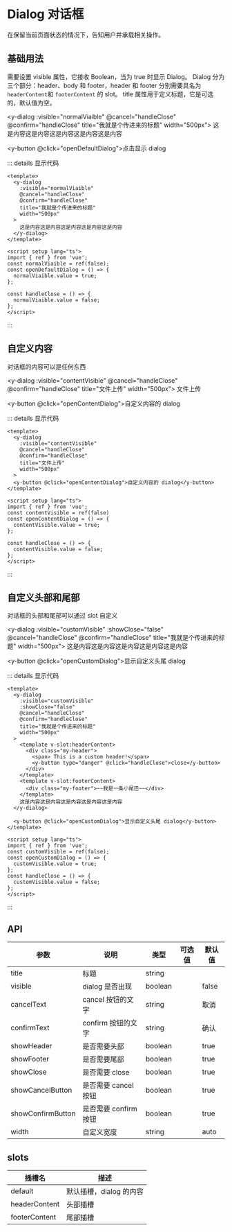 # Dialog 对话框

在保留当前页面状态的情况下，告知用户并承载相关操作。

## 基础用法

需要设置 visible 属性，它接收 Boolean，当为 true 时显示 Dialog。 Dialog 分为三个部分：header、body 和 footer，header 和 footer 分别需要具名为`headerContent`和 `footerContent` 的 slot。 title 属性用于定义标题，它是可选的，默认值为空。

<y-dialog :visible="normalViaible" @cancel="handleClose" @confirm="handleClose" title="我就是个传进来的标题" width="500px">
这是内容这是内容这是内容这是内容这是内容
</y-dialog>

<y-button @click="openDefaultDialog">点击显示 dialog</y-button>

::: details 显示代码

```vue
<template>
  <y-dialog
    :visible="normalViaible"
    @cancel="handleClose"
    @confirm="handleClose"
    title="我就是个传进来的标题"
    width="500px"
  >
    这是内容这是内容这是内容这是内容这是内容
  </y-dialog>
</template>

<script setup lang="ts">
import { ref } from 'vue';
const normalViaible = ref(false);
const openDefaultDialog = () => {
  normalViaible.value = true;
};

const handleClose = () => {
  normalViaible.value = false;
};
</script>
```

:::

## 自定义内容

对话框的内容可以是任何东西

<y-dialog :visible="contentVisible" @cancel="handleClose" @confirm="handleClose" title="文件上传" width="500px">
<y-upload  drag>
<y-button type="primary" size="small">文件上传</y-button>
</y-upload>
</y-dialog>

<y-button @click="openContentDialog">自定义内容的 dialog</y-button>

::: details 显示代码

```vue
<template>
  <y-dialog
    :visible="contentVisible"
    @cancel="handleClose"
    @confirm="handleClose"
    title="文件上传"
    width="500px"
  >
  <y-button @click="openContentDialog">自定义内容的 dialog</y-button>
</template>

<script setup lang="ts">
import { ref } from 'vue';
const contentVisible = ref(false)
const openContentDialog = () => {
  contentVisible.value = true;
};

const handleClose = () => {
  contentVisible.value = false;
};
</script>
```

:::

## 自定义头部和尾部

对话框的头部和尾部可以通过 slot 自定义

<y-dialog :visible="customVisible" :showClose="false" @cancel="handleClose" @confirm="handleClose" title="我就是个传进来的标题" width="500px">
<template v-slot:headerContent>

<div class="my-header">
<span> This is a custom header!</span>
   <y-button type="danger" @click="handleClose">close</y-button>
</div>
</template>
<template v-slot:footerContent>
<div class="my-footer">
~~我是一条小尾巴~~
</div>
</template>
这是内容这是内容这是内容这是内容这是内容
</y-dialog>

<y-button @click="openCustomDialog">显示自定义头尾 dialog</y-button>

::: details 显示代码

```vue
<template>
  <y-dialog
    :visible="customVisible"
    :showClose="false"
    @cancel="handleClose"
    @confirm="handleClose"
    title="我就是个传进来的标题"
    width="500px"
  >
    <template v-slot:headerContent>
      <div class="my-header">
        <span> This is a custom header!</span>
        <y-button type="danger" @click="handleClose">close</y-button>
      </div>
    </template>
    <template v-slot:footerContent>
      <div class="my-footer">~~我是一条小尾巴~~</div>
    </template>
    这是内容这是内容这是内容这是内容这是内容
  </y-dialog>

  <y-button @click="openCustomDialog">显示自定义头尾 dialog</y-button>
</template>

<script setup lang="ts">
import { ref } from 'vue';
const customVisible = ref(false);
const openCustomDialog = () => {
  customVisible.value = true;
};
const handleClose = () => {
  customVisible.value = false;
};
</script>
```

:::

## API

| 参数              | 说明                  | 类型    | 可选值 | 默认值 |
| ----------------- | --------------------- | ------- | ------ | ------ |
| title             | 标题                  | string  |        |        |
| visible           | dialog 是否出现       | boolean |        | false  |
| cancelText        | cancel 按钮的文字     | string  |        | 取消   |
| confirmText       | confirm 按钮的文字    | string  |        | 确认   |
| showHeader        | 是否需要头部          | boolean |        | true   |
| showFooter        | 是否需要尾部          | boolean |        | true   |
| showClose         | 是否需要 close        | boolean |        | true   |
| showCancelButton  | 是否需要 cancel 按钮  | boolean |        | true   |
| showConfirmButton | 是否需要 confirm 按钮 | boolean |        | true   |
| width             | 自定义宽度            | string  |        | auto   |

## slots

| 插槽名        | 描述                    |
| ------------- | ----------------------- |
| default       | 默认插槽，dialog 的内容 |
| headerContent | 头部插槽                |
| footerContent | 尾部插槽                |

<script setup lang="ts">
  import { ref } from "vue";

  const normalViaible = ref(false);
  const contentVisible = ref(false)
  const customVisible = ref(false)

  const openDefaultDialog = () => {
    normalViaible.value = true;
  };
  const openContentDialog=()=>{
    contentVisible.value = true
  }
  const openCustomDialog=()=>{
    customVisible.value = true
  }
  const handleClose = () => {
    normalViaible.value = false
    contentVisible.value = false
    customVisible.value = false
  };
</script>
<style scope>
  .my-header{
    width: 100%;
    display: flex;
    justify-content: space-between;
    align-items: center;
    font-size:20px;
    font-weight:'bold';
  }
  .my-footer{
    padding:20px;
    text-align:center;
  }
</style>
